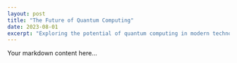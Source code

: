 ```yaml
---
layout: post
title: "The Future of Quantum Computing"
date: 2023-08-01
excerpt: "Exploring the potential of quantum computing in modern technology"
---
```

Your markdown content here...
